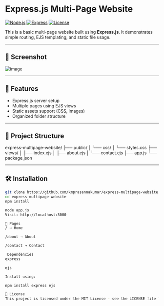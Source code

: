 # Express.js Multi-Page Website

[![Node.js](https://img.shields.io/badge/Node.js-18.x-green.svg)](https://nodejs.org/)
[![Express](https://img.shields.io/badge/Express.js-4.x-blue.svg)](https://expressjs.com/)
[![License](https://img.shields.io/badge/license-MIT-lightgrey.svg)](LICENSE)

This is a basic multi-page website built using **Express.js**. It demonstrates simple routing, EJS templating, and static file usage.

---

## 📸 Screenshot

![image](https://github.com/user-attachments/assets/dc1fa382-1bc5-4375-9347-c11e5274b786)

---

## 🚀 Features

- Express.js server setup
- Multiple pages using EJS views
- Static assets support (CSS, images)
- Organized folder structure

---

## 📁 Project Structure


express-multipage-website/ ├── public/ │ └── css/ │ └── styles.css ├── views/ │ ├── index.ejs │ ├── about.ejs │ └── contact.ejs ├── app.js └── package.json


---

## 🛠 Installation

```bash
git clone https://github.com/kmprasannakumar/express-multipage-website.git
cd express-multipage-website
npm install

node app.js
Visit: http://localhost:3000

📄 Pages
/ → Home

/about → About

/contact → Contact

 Dependencies
express

ejs

Install using:

npm install express ejs

📜 License
This project is licensed under the MIT License - see the LICENSE file for details.












